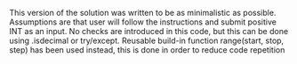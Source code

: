This version of the solution was written to be as minimalistic as possible.
Assumptions are that user will follow the instructions and submit positive INT as an input.
No checks are introduced in this code, but this can be done using .isdecimal or try/except.
Reusable build-in function range(start, stop, step) has been used instead, this is done in order to reduce code repetition

